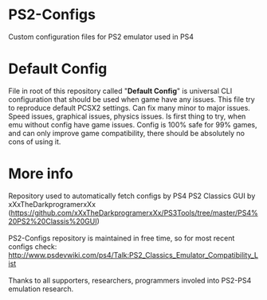# PS2-Configs
Custom configuration files for PS2 emulator used in PS4

# Default Config

File in root of this repository called "**Default Config**" is universal CLI configuration
that should be used when game have any issues. This file try to reproduce default PCSX2 settings.
Can fix many minor to major issues. Speed issues, graphical issues, physics issues. 
Is first thing to try, when emu without config have game issues. Config is 100% safe 
for 99% games, and can only improve game compatibility, there should be absolutely no cons of using it. 

# More info
Repository used to automatically fetch configs by PS4 PS2 Classics GUI by xXxTheDarkprogramerxXx (https://github.com/xXxTheDarkprogramerxXx/PS3Tools/tree/master/PS4%20PS2%20Classis%20GUI)
<br/>
<br/>PS2-Configs repository is maintained in free time, so for most recent configs check: http://www.psdevwiki.com/ps4/Talk:PS2_Classics_Emulator_Compatibility_List
<br/>
<br/>Thanks to all supporters, researchers, programmers involed into PS2-PS4 emulation research. 
